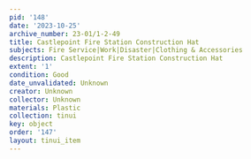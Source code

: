 ```yaml
---
pid: '148'
date: '2023-10-25'
archive_number: 23-01/1-2-49
title: Castlepoint Fire Station Construction Hat
subjects: Fire Service|Work|Disaster|Clothing & Accessories
description: Castlepoint Fire Station Construction Hat
extent: '1'
condition: Good
date_unvalidated: Unknown
creator: Unknown
collector: Unknown
materials: Plastic
collection: tinui
key: object
order: '147'
layout: tinui_item
---
```

